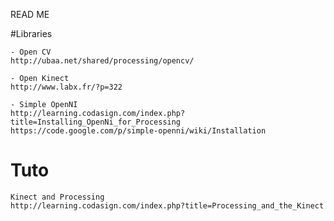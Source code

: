 READ ME

#Libraries

	- Open CV
	http://ubaa.net/shared/processing/opencv/

	- Open Kinect
	http://www.labx.fr/?p=322

	- Simple OpenNI
	http://learning.codasign.com/index.php?title=Installing_OpenNi_for_Processing
	https://code.google.com/p/simple-openni/wiki/Installation


# Tuto

	Kinect and Processing
	http://learning.codasign.com/index.php?title=Processing_and_the_Kinect